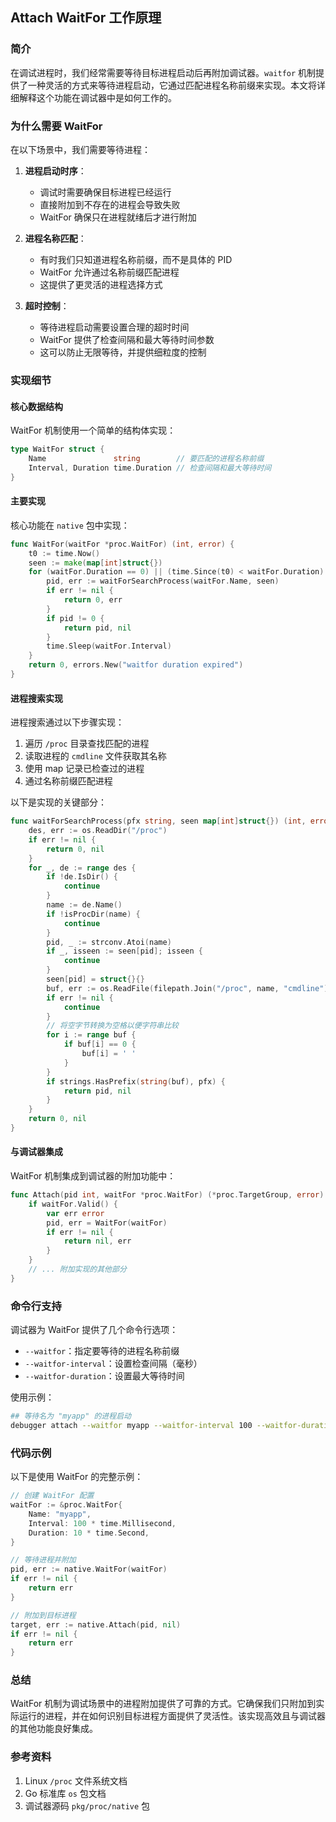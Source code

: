 ## Attach WaitFor 工作原理

### 简介

在调试进程时，我们经常需要等待目标进程启动后再附加调试器。`waitfor` 机制提供了一种灵活的方式来等待进程启动，它通过匹配进程名称前缀来实现。本文将详细解释这个功能在调试器中是如何工作的。

### 为什么需要 WaitFor

在以下场景中，我们需要等待进程：

1. **进程启动时序**：
   - 调试时需要确保目标进程已经运行
   - 直接附加到不存在的进程会导致失败
   - WaitFor 确保只在进程就绪后才进行附加

2. **进程名称匹配**：
   - 有时我们只知道进程名称前缀，而不是具体的 PID
   - WaitFor 允许通过名称前缀匹配进程
   - 这提供了更灵活的进程选择方式

3. **超时控制**：
   - 等待进程启动需要设置合理的超时时间
   - WaitFor 提供了检查间隔和最大等待时间参数
   - 这可以防止无限等待，并提供细粒度的控制

### 实现细节

#### 核心数据结构

WaitFor 机制使用一个简单的结构体实现：

```go
type WaitFor struct {
    Name               string        // 要匹配的进程名称前缀
    Interval, Duration time.Duration // 检查间隔和最大等待时间
}
```

#### 主要实现

核心功能在 `native` 包中实现：

```go
func WaitFor(waitFor *proc.WaitFor) (int, error) {
    t0 := time.Now()
    seen := make(map[int]struct{})
    for (waitFor.Duration == 0) || (time.Since(t0) < waitFor.Duration) {
        pid, err := waitForSearchProcess(waitFor.Name, seen)
        if err != nil {
            return 0, err
        }
        if pid != 0 {
            return pid, nil
        }
        time.Sleep(waitFor.Interval)
    }
    return 0, errors.New("waitfor duration expired")
}
```

#### 进程搜索实现

进程搜索通过以下步骤实现：

1. 遍历 `/proc` 目录查找匹配的进程
2. 读取进程的 `cmdline` 文件获取其名称
3. 使用 map 记录已检查过的进程
4. 通过名称前缀匹配进程

以下是实现的关键部分：

```go
func waitForSearchProcess(pfx string, seen map[int]struct{}) (int, error) {
    des, err := os.ReadDir("/proc")
    if err != nil {
        return 0, nil
    }
    for _, de := range des {
        if !de.IsDir() {
            continue
        }
        name := de.Name()
        if !isProcDir(name) {
            continue
        }
        pid, _ := strconv.Atoi(name)
        if _, isseen := seen[pid]; isseen {
            continue
        }
        seen[pid] = struct{}{}
        buf, err := os.ReadFile(filepath.Join("/proc", name, "cmdline"))
        if err != nil {
            continue
        }
        // 将空字节转换为空格以便字符串比较
        for i := range buf {
            if buf[i] == 0 {
                buf[i] = ' '
            }
        }
        if strings.HasPrefix(string(buf), pfx) {
            return pid, nil
        }
    }
    return 0, nil
}
```

#### 与调试器集成

WaitFor 机制集成到调试器的附加功能中：

```go
func Attach(pid int, waitFor *proc.WaitFor) (*proc.TargetGroup, error) {
    if waitFor.Valid() {
        var err error
        pid, err = WaitFor(waitFor)
        if err != nil {
            return nil, err
        }
    }
    // ... 附加实现的其他部分
}
```

### 命令行支持

调试器为 WaitFor 提供了几个命令行选项：

- `--waitfor`：指定要等待的进程名称前缀
- `--waitfor-interval`：设置检查间隔（毫秒）
- `--waitfor-duration`：设置最大等待时间

使用示例：
```bash
## 等待名为 "myapp" 的进程启动
debugger attach --waitfor myapp --waitfor-interval 100 --waitfor-duration 10
```

### 代码示例

以下是使用 WaitFor 的完整示例：

```go
// 创建 WaitFor 配置
waitFor := &proc.WaitFor{
    Name: "myapp",
    Interval: 100 * time.Millisecond,
    Duration: 10 * time.Second,
}

// 等待进程并附加
pid, err := native.WaitFor(waitFor)
if err != nil {
    return err
}

// 附加到目标进程
target, err := native.Attach(pid, nil)
if err != nil {
    return err
}
```

### 总结

WaitFor 机制为调试场景中的进程附加提供了可靠的方式。它确保我们只附加到实际运行的进程，并在如何识别目标进程方面提供了灵活性。该实现高效且与调试器的其他功能良好集成。

### 参考资料

1. Linux `/proc` 文件系统文档
2. Go 标准库 `os` 包文档
3. 调试器源码 `pkg/proc/native` 包 
